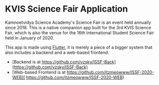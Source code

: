 # KVIS Science Fair Application

Kamnoetvidya Science Academy's Science Fair is an event held annually since 2018. This is a native companion app built for the 3rd KVIS Science Fair, which is also the venue for the 16th International Student Science Fair held in January of 2020.

This app is made using [Flutter](https://flutter.dev), it is merely a piece of a bigger system that also includes a backend and a web-based frontend.
- [Backend is at https://github.com/vzsky/ISSF-Back](https://github.com/vzsky/ISSF-Back)
- [Web-based Frontend is at https://github.com/itzmeowww/ISSF-2020-WEB]( https://github.com/itzmeowww/ISSF-2020-WEB)
